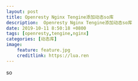 ```yaml
---
layout: post
title: Openresty Nginx Tengine添加动态so库
description:  Openresty Nginx Tengine添加动态so库 
date: 2019-10-11 8:50:18 +0800 
tags: [openresty,tengine,nginx]
categories: [动态库]
image:
    feature: feature.jpg
    creditlink: https://lua.ren 
---
```


so
